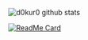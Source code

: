 ![d0kur0 github stats](https://github-readme-stats.vercel.app/api?username=d0kur0&show_icons=true&theme=radical&count_private=true)

[![ReadMe Card](https://github-readme-stats.vercel.app/api/pin/?username=anuraghazra&repo=github-readme-stats)](https://github.com/anuraghazra/github-readme-stats)
